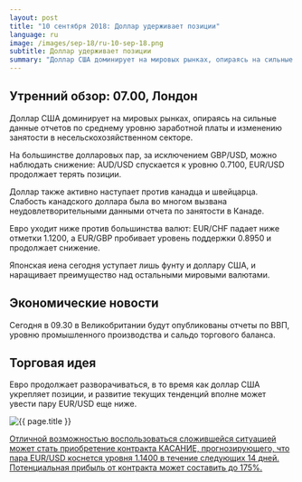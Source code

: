 ```yaml
---
layout: post
title: "10 сентября 2018: Доллар удерживает позиции"
language: ru
image: /images/sep-18/ru-10-sep-18.png
subtitle: Доллар удерживает позиции
summary: "Доллар США доминирует на мировых рынках, опираясь на сильные данные отчетов по среднему уровню заработной платы и изменению занятости в несельскохозяйственном секторе"
---
```

## Утренний обзор: 07.00, Лондон
 
Доллар США доминирует на мировых рынках, опираясь на сильные данные отчетов по среднему уровню заработной платы и изменению занятости в несельскохозяйственном секторе.

На большинстве долларовых пар, за исключением GBP/USD, можно наблюдать снижение: AUD/USD спускается к уровню 0.7100, EUR/USD продолжает терять позиции.

Доллар также активно наступает против канадца и швейцарца. Слабость канадского доллара была во многом вызвана неудовлетворительными данными отчета по занятости в Канаде.

Евро уходит ниже против большинства валют: EUR/CHF падает ниже отметки 1.1200, а EUR/GBP пробивает уровень поддержки 0.8950 и продолжает снижение.

Японская иена сегодня уступает лишь фунту и доллару США, и наращивает преимущество над остальными мировыми валютами.
 
## Экономические новости
 
Сегодня в 09.30 в Великобритании будут опубликованы отчеты по ВВП, уровню промышленного производства и сальдо торгового баланса.
 
## Торговая идея
 
Евро продолжает разворачиваться, в то время как доллар США укрепляет позиции, и развитие текущих тенденций вполне может увести пару EUR/USD еще ниже.

<img src="{{ site.url }}/images/sep-18/ru-10-sep-18.png" alt="{{ page.title }}"  title="{{ page.title }}">

<a href="%LINK%%?currency=USD&market=forex&underlying=frxEURUSD&formname=touchnotouch&duration_amount=14&duration_units=d&amount=10&amount_type=stake&expiry_type=duration&barrier=1.14" target="_blank">Отличной возможностью воспользоваться сложившейся ситуацией может стать приобретение контракта КАСАНИЕ, прогнозирующего, что пара EUR/USD коснется уровня 1.1400 в течение следующих 14 дней. Потенциальная прибыль от контракта может составить до 175%.</a>
